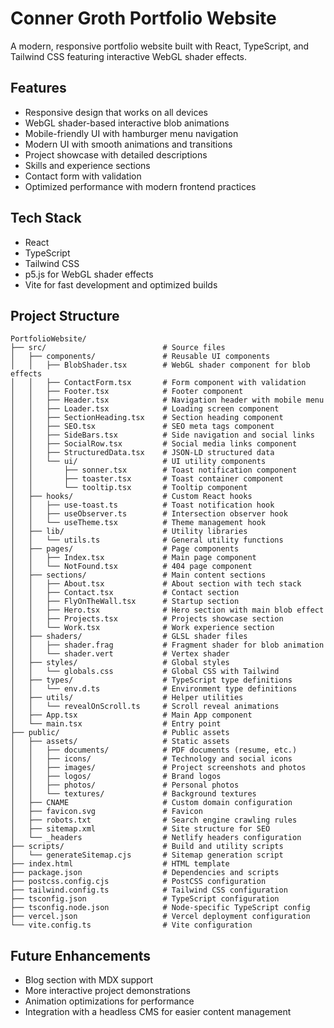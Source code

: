 # Conner Groth Portfolio Website

A modern, responsive portfolio website built with React, TypeScript, and Tailwind CSS featuring interactive WebGL shader effects.

## Features

- Responsive design that works on all devices
- WebGL shader-based interactive blob animations
- Mobile-friendly UI with hamburger menu navigation
- Modern UI with smooth animations and transitions
- Project showcase with detailed descriptions
- Skills and experience sections
- Contact form with validation
- Optimized performance with modern frontend practices

## Tech Stack

- React
- TypeScript
- Tailwind CSS
- p5.js for WebGL shader effects
- Vite for fast development and optimized builds

## Project Structure

```
PortfolioWebsite/
├── src/                          # Source files
│   ├── components/               # Reusable UI components
│   │   ├── BlobShader.tsx        # WebGL shader component for blob effects
│   │   ├── ContactForm.tsx       # Form component with validation
│   │   ├── Footer.tsx            # Footer component
│   │   ├── Header.tsx            # Navigation header with mobile menu
│   │   ├── Loader.tsx            # Loading screen component
│   │   ├── SectionHeading.tsx    # Section heading component
│   │   ├── SEO.tsx               # SEO meta tags component
│   │   ├── SideBars.tsx          # Side navigation and social links
│   │   ├── SocialRow.tsx         # Social media links component
│   │   ├── StructuredData.tsx    # JSON-LD structured data
│   │   └── ui/                   # UI utility components
│   │       ├── sonner.tsx        # Toast notification component
│   │       ├── toaster.tsx       # Toast container component
│   │       └── tooltip.tsx       # Tooltip component
│   ├── hooks/                    # Custom React hooks
│   │   ├── use-toast.ts          # Toast notification hook
│   │   ├── useObserver.ts        # Intersection observer hook
│   │   └── useTheme.tsx          # Theme management hook
│   ├── lib/                      # Utility libraries
│   │   └── utils.ts              # General utility functions
│   ├── pages/                    # Page components
│   │   ├── Index.tsx             # Main page component
│   │   └── NotFound.tsx          # 404 page component
│   ├── sections/                 # Main content sections
│   │   ├── About.tsx             # About section with tech stack
│   │   ├── Contact.tsx           # Contact section
│   │   ├── FlyOnTheWall.tsx      # Startup section
│   │   ├── Hero.tsx              # Hero section with main blob effect
│   │   ├── Projects.tsx          # Projects showcase section
│   │   └── Work.tsx              # Work experience section
│   ├── shaders/                  # GLSL shader files
│   │   ├── shader.frag           # Fragment shader for blob animation
│   │   └── shader.vert           # Vertex shader
│   ├── styles/                   # Global styles
│   │   └── globals.css           # Global CSS with Tailwind
│   ├── types/                    # TypeScript type definitions
│   │   └── env.d.ts              # Environment type definitions
│   ├── utils/                    # Helper utilities
│   │   └── revealOnScroll.ts     # Scroll reveal animations
│   ├── App.tsx                   # Main App component
│   └── main.tsx                  # Entry point
├── public/                       # Public assets
│   ├── assets/                   # Static assets
│   │   ├── documents/            # PDF documents (resume, etc.)
│   │   ├── icons/                # Technology and social icons
│   │   ├── images/               # Project screenshots and photos
│   │   ├── logos/                # Brand logos
│   │   ├── photos/               # Personal photos
│   │   └── textures/             # Background textures
│   ├── CNAME                     # Custom domain configuration
│   ├── favicon.svg               # Favicon
│   ├── robots.txt                # Search engine crawling rules
│   ├── sitemap.xml               # Site structure for SEO
│   └── _headers                  # Netlify headers configuration
├── scripts/                      # Build and utility scripts
│   └── generateSitemap.cjs       # Sitemap generation script
├── index.html                    # HTML template
├── package.json                  # Dependencies and scripts
├── postcss.config.cjs            # PostCSS configuration
├── tailwind.config.ts            # Tailwind CSS configuration
├── tsconfig.json                 # TypeScript configuration
├── tsconfig.node.json            # Node-specific TypeScript config
├── vercel.json                   # Vercel deployment configuration
└── vite.config.ts                # Vite configuration
```

## Future Enhancements

- Blog section with MDX support
- More interactive project demonstrations
- Animation optimizations for performance
- Integration with a headless CMS for easier content management
